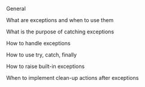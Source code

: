 General

What are exceptions and when to use them

What is the purpose of catching exceptions

How to handle exceptions

How to use try, catch, finally

How to raise built-in exceptions

When to implement clean-up actions after exceptions